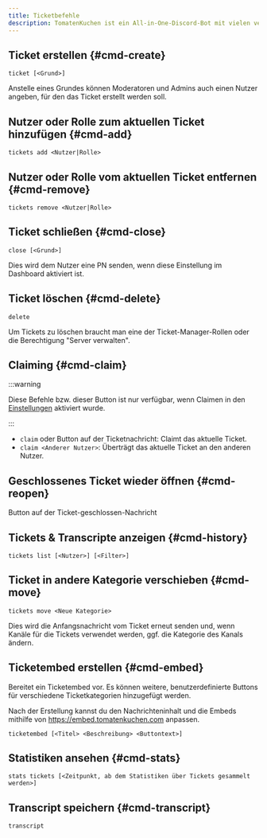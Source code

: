 ```yaml
---
title: Ticketbefehle
description: TomatenKuchen ist ein All-in-One-Discord-Bot mit vielen verschiedenen Funktionen. Listet alle Ticketbefehle auf.
---
```


## Ticket erstellen {#cmd-create}

`ticket [<Grund>]`

Anstelle eines Grundes können Moderatoren und Admins auch einen Nutzer angeben, für den das Ticket erstellt werden soll.

## Nutzer oder Rolle zum aktuellen Ticket hinzufügen {#cmd-add}

`tickets add <Nutzer|Rolle>`

## Nutzer oder Rolle vom aktuellen Ticket entfernen {#cmd-remove}

`tickets remove <Nutzer|Rolle>`

## Ticket schließen {#cmd-close}

`close [<Grund>]`

Dies wird dem Nutzer eine PN senden, wenn diese Einstellung im Dashboard aktiviert ist.

## Ticket löschen {#cmd-delete}

`delete`

Um Tickets zu löschen braucht man eine der Ticket-Manager-Rollen oder die Berechtigung "Server verwalten".

## Claiming {#cmd-claim}

:::warning

Diese Befehle bzw. dieser Button ist nur verfügbar, wenn Claimen in den [Einstellungen](/tickets/claiming) aktiviert wurde.

:::

- `claim` oder Button auf der Ticketnachricht: Claimt das aktuelle Ticket.
- `claim <Anderer Nutzer>`: Überträgt das aktuelle Ticket an den anderen Nutzer.

## Geschlossenes Ticket wieder öffnen {#cmd-reopen}

Button auf der Ticket-geschlossen-Nachricht

## Tickets & Transcripte anzeigen {#cmd-history}

`tickets list [<Nutzer>] [<Filter>]`

## Ticket in andere Kategorie verschieben {#cmd-move}

`tickets move <Neue Kategorie>`

Dies wird die Anfangsnachricht vom Ticket erneut senden und, wenn Kanäle für die Tickets verwendet werden, ggf. die Kategorie des Kanals ändern.

## Ticketembed erstellen {#cmd-embed}

Bereitet ein Ticketembed vor. Es können weitere, benutzerdefinierte Buttons für verschiedene Ticketkategorien hinzugefügt werden.

Nach der Erstellung kannst du den Nachrichteninhalt und die Embeds mithilfe von https://embed.tomatenkuchen.com anpassen.

`ticketembed [<Titel> <Beschreibung> <Buttontext>]`

## Statistiken ansehen {#cmd-stats}

`stats tickets [<Zeitpunkt, ab dem Statistiken über Tickets gesammelt werden>]`

## Transcript speichern {#cmd-transcript}

`transcript`
